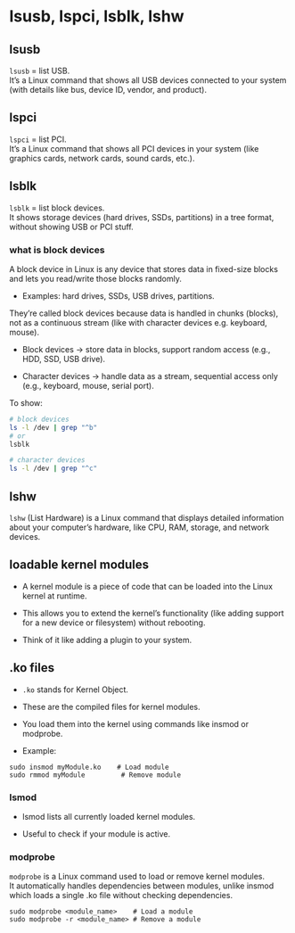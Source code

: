 # lsusb, lspci, lsblk, lshw

## lsusb

`lsusb` = list USB.  
It’s a Linux command that shows all USB devices connected to your system (with details like bus, device ID, vendor, and product).

## lspci

`lspci` = list PCI.  
It’s a Linux command that shows all PCI devices in your system (like graphics cards, network cards, sound cards, etc.).

## lsblk

`lsblk` = list block devices.  
It shows storage devices (hard drives, SSDs, partitions) in a tree format, without showing USB or PCI stuff.

### what is block devices

A block device in Linux is any device that stores data in fixed-size blocks and lets you read/write those blocks randomly.

- Examples: hard drives, SSDs, USB drives, partitions.

They’re called block devices because data is handled in chunks (blocks), not as a continuous stream (like with character devices e.g. keyboard, mouse).

- Block devices → store data in blocks, support random access (e.g., HDD, SSD, USB drive).

- Character devices → handle data as a stream, sequential access only (e.g., keyboard, mouse, serial port).

To show:  

```bash
# block devices
ls -l /dev | grep "^b"
# or
lsblk

# character devices
ls -l /dev | grep "^c"
```

## lshw

`lshw` (List Hardware) is a Linux command that displays detailed information about your computer’s hardware, like CPU, RAM, storage, and network devices.

## loadable kernel modules

- A kernel module is a piece of code that can be loaded into the Linux kernel at runtime.

- This allows you to extend the kernel’s functionality (like adding support for a new device or filesystem) without rebooting.

- Think of it like adding a plugin to your system.

## .ko files

- `.ko` stands for Kernel Object.

- These are the compiled files for kernel modules.

- You load them into the kernel using commands like insmod or modprobe.

- Example:

```terminal
sudo insmod myModule.ko    # Load module
sudo rmmod myModule         # Remove module
```

### lsmod

- lsmod lists all currently loaded kernel modules.

- Useful to check if your module is active.

### modprobe

`modprobe` is a Linux command used to load or remove kernel modules.  
It automatically handles dependencies between modules, unlike insmod which loads a single .ko file without checking dependencies.

```terminal
sudo modprobe <module_name>    # Load a module
sudo modprobe -r <module_name> # Remove a module
```
